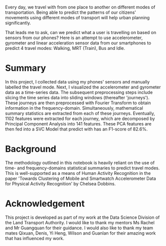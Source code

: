 Every day, we travel with from one place to another on different modes of transportation. Being able to predict the patterns of our citizens' movements using different modes of transport will help urban planning significantly.

That leads me to ask, can we predict what a user is travelling on based on sensors from our phones? Here is an attempt to use accelerometer, gyrometer and linear acceleration sensor data from our smartphones to predict 4 travel modes: Walking, MRT (Train), Bus and Idle.

# Summary
In this project, I collected data using my phones' sensors and manually labelled the travel mode. Next, I visualized the accelerometer and gyrometer data as a time-series data. The subsequent preprocessing steps include slicing the time series data into sliding windows (thereafter 'journeys'). These journeys are then preprocessed with Fourier Transform to obtain information in the frequency-domain. Simultaneously, mathematical summary statistics are extracted from each of these journeys. Eventually, 1102 features were extracted for each journey, which are decomposed by Principal Component Analysis into 141 features. These PCA features are then fed into a SVC Model that predict with has an F1-score of 82.6%.

# Background
The methodology outlined in this notebook is heavily reliant on the use of time- and frequency-domains statistical summaries to predict travel modes. This is well-supported as a means of Human Activity Recognition in the paper 'Towards Clustering of Mobile and Smartwatch Accelerometer Data for Physical Activity Recognition' by Chelsea Dobbins.

# Acknowledgement
This project is developed as part of my work at the Data Science Division of the Land Transport Authority. I would like to thank my mentors Ms Rachel and Mr Guangquan for their guidance. I would also like to thank my team mates Qixuan, Denis, Yi Heng, Wilson and Guanlan for their amazing work that has influenced my work.

